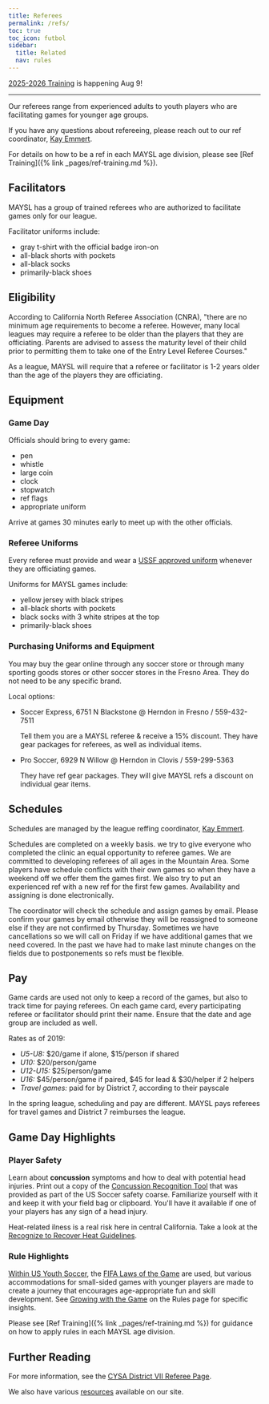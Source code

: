 ```yaml
---
title: Referees
permalink: /refs/
toc: true
toc_icon: futbol
sidebar:
  title: Related
  nav: rules
---
```


[2025-2026 Training](https://learning.ussoccer.com/referee/courses/available/10000006/details/20007378)
is happening Aug 9!

----

Our referees range from experienced adults to youth players who are
facilitating games for younger age groups.

If you have any questions about refereeing, please reach out to
our ref coordinator, [Kay Emmert](mailto:kayemmert@yahoo.com).

For details on how to be a ref in each MAYSL age division, please see
[Ref Training]({% link _pages/ref-training.md %}).


## Facilitators

MAYSL has a group of trained referees who are authorized to facilitate
games only for our league.

Facilitator uniforms include:

* gray t-shirt with the official badge iron-on
* all-black shorts with pockets
* all-black socks
* primarily-black shoes


## Eligibility

According to California North Referee Association (CNRA), "there are no minimum
age requirements to become a referee. However, many local leagues may require a
referee to be older than the players that they are officiating. Parents are
advised to assess the maturity level of their child prior to permitting them to
take one of the Entry Level Referee Courses."

As a league, MAYSL will require that a referee or facilitator is 1-2 years older
than the age of the players they are officiating.


## Equipment

### Game Day

Officials should bring to every game:

* pen
* whistle
* large coin
* clock
* stopwatch
* ref flags
* appropriate uniform

Arrive at games 30 minutes early to meet up with the other officials.

### Referee Uniforms

Every referee must provide and wear a [USSF approved uniform](
https://officialsports.com/referee-uniforms/ussf-economy-jerseys/)
whenever they are officiating games.

Uniforms for MAYSL games include:

* yellow jersey with black stripes
* all-black shorts with pockets
* black socks with 3 white stripes at the top
* primarily-black shoes

### Purchasing Uniforms and Equipment
 
You may buy the gear online through any soccer store or through many sporting
goods stores or other soccer stores in the Fresno Area.  They do not need to be
any specific brand.

Local options:

* Soccer Express, 6751 N Blackstone @ Herndon in Fresno / 559-432-7511

	Tell them you are a MAYSL referee & receive a 15% discount.
	They have gear packages for referees, as well as individual items.
 
* Pro Soccer, 6929 N Willow @ Herndon in Clovis / 559-299-5363

	They have ref gear packages. They will give MAYSL refs a discount
    on individual gear items.


## Schedules

Schedules are managed by the league reffing coordinator,
[Kay Emmert](mailto:kayemmert@yahoo.com).

Schedules are completed on a weekly basis. we try to give everyone who completed
the clinic an equal opportunity to referee games. We are committed to developing
referees of all ages in the Mountain Area. Some players have schedule conflicts
with their own games so when they have a weekend off we offer them the games
first. We also try to put an experienced ref with a new ref for the first few
games. Availability and assigning is done electronically.

The coordinator will check the schedule and assign games by email.  Please
confirm your games by email otherwise they will be reassigned to someone else if
they are not confirmed by Thursday. Sometimes we have cancellations so we will
call on Friday if we have additional games that we need covered. In the past we
have had to make last minute changes on the fields due to postponements so refs
must be flexible.


## Pay

Game cards are used not only to keep a record of the games, but also to track
time for paying referees. On each game card, every participating referee or
facilitator should print their name. Ensure that the date and age group are
included as well.

Rates as of 2019:

* _U5-U8:_ $20/game if alone, $15/person if shared
* _U10:_ $20/person/game
* _U12-U15:_ $25/person/game
* _U16:_ $45/person/game if paired, $45 for lead & $30/helper if 2 helpers
* _Travel games:_ paid for by District 7, according to their payscale

In the spring league, scheduling and pay are different. MAYSL pays referees for
travel games and District 7 reimburses the league.


## Game Day Highlights

### Player Safety

Learn about **concussion** symptoms and how to deal with potential head injuries.
Print out a copy of the [Concussion Recognition Tool](/files/concussion-field-guide.pdf)
that was provided as part of the US Soccer safety coarse. Familiarize yourself with it
and keep it with your field bag or clipboard. You'll have it available if one of your
players has any sign of a head injury.

Heat-related ilness is a real risk here in central California. Take a look at the
[Recognize to Recover Heat Guidelines](/files/recognize-to-recover-heat-guidlines.pdf).


### Rule Highlights

[Within US Youth Soccer](https://www.usyouthsoccer.org/referees/rules-of-the-game/),
the [FIFA Laws of the Game](https://www.ussoccer.com/referee-program/laws-of-the-game)
are used, but various accommodations for small-sided games with younger players are
made to create a journey that encourages age-appropriate fun and skill development.
See [Growing with the Game](/rules/#growing-with-the-game) on the Rules page for
specific insights.

Please see [Ref Training]({% link _pages/ref-training.md %}) for guidance on how to
apply rules in each MAYSL age division.

## Further Reading

For more information, see the [CYSA District VII Referee Page](
https://cysadistrict7.org/for-referees/).

We also have various [resources](/resources/) available on our site.
